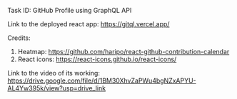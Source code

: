 Task ID: GitHub Profile using GraphQL API

Link to the deployed react app: https://gitql.vercel.app/

Credits:
1. Heatmap: https://github.com/haripo/react-github-contribution-calendar
2. React icons: https://react-icons.github.io/react-icons/

Link to the video of its working: https://drive.google.com/file/d/1BM30XhvZaPWu4bgNZxAPYU-AL4Yw395k/view?usp=drive_link
